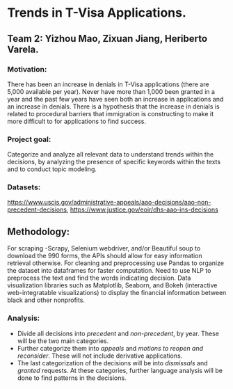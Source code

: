 # Trends in T-Visa Applications.
## Team 2: Yizhou Mao, Zixuan Jiang, Heriberto Varela.
### Motivation:
There has been an increase in denials in T-Visa applications (there are 5,000 available per year). Never have more than 1,000 been granted in a year and the past few years have seen both an increase in applications and an increase in denials. There is a hypothesis that the increase in denials is related to procedural barriers that immigration is constructing to make it more difficult to for applications to find success.

### Project goal:
Categorize and analyze all relevant data to understand trends within the decisions, by analyzing the presence of specific keywords within the texts and to conduct topic modeling.

### Datasets: 
https://www.uscis.gov/administrative-appeals/aao-decisions/aao-non-precedent-decisions, 
https://www.justice.gov/eoir/dhs-aao-ins-decisions

## Methodology:
For scraping -Scrapy, Selenium webdriver, and/or Beautiful soup to download the 990 forms, the APIs should allow for easy information retrieval otherwise. For cleaning and preprocessing use Pandas to organize the dataset into dataframes for faster computation. Need to use NLP to preprocess the text and find the words indicating decision. Data visualization libraries such as Matplotlib, Seaborn, and Bokeh (interactive web-integratable visualizations) to display the financial information between black and other nonprofits.

### Analysis:
- Divide all decisions into *precedent* and *non-precedent*, by year. These will be the two main categories. 
- Further categorize them into *appeals* and *motions to reopen and reconsider*. These will not include derivative applications.
- The last categorization of the decisions will be into *dismissals* and *granted* requests. At these categories, further language analysis will be done to find patterns in the decisions. 
